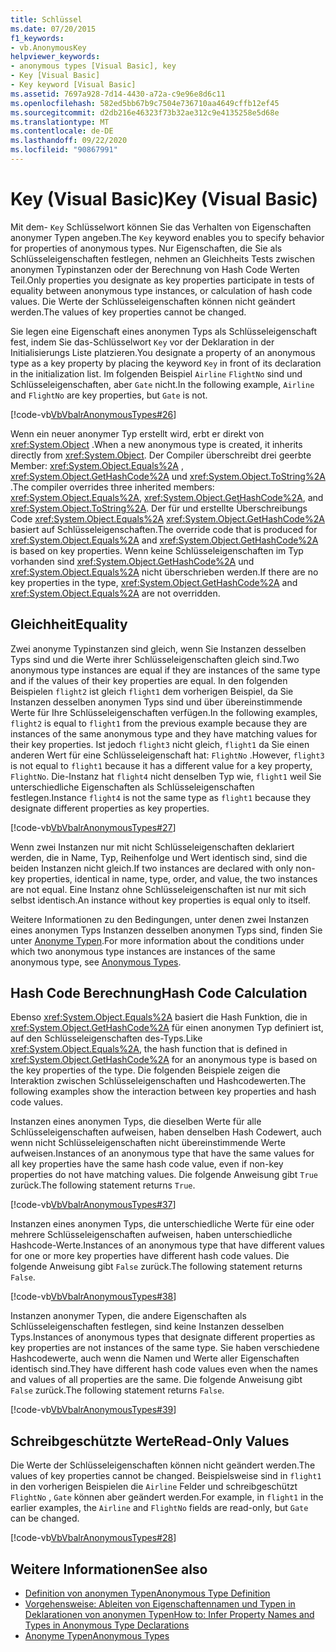 ```yaml
---
title: Schlüssel
ms.date: 07/20/2015
f1_keywords:
- vb.AnonymousKey
helpviewer_keywords:
- anonymous types [Visual Basic], key
- Key [Visual Basic]
- Key keyword [Visual Basic]
ms.assetid: 7697a928-7d14-4430-a72a-c9e96e8d6c11
ms.openlocfilehash: 582ed5bb67b9c7504e736710aa4649cffb12ef45
ms.sourcegitcommit: d2db216e46323f73b32ae312c9e4135258e5d68e
ms.translationtype: MT
ms.contentlocale: de-DE
ms.lasthandoff: 09/22/2020
ms.locfileid: "90867991"
---
```

# <a name="key-visual-basic"></a><span data-ttu-id="f2526-102">Key (Visual Basic)</span><span class="sxs-lookup"><span data-stu-id="f2526-102">Key (Visual Basic)</span></span>

<span data-ttu-id="f2526-103">Mit dem- `Key` Schlüsselwort können Sie das Verhalten von Eigenschaften anonymer Typen angeben.</span><span class="sxs-lookup"><span data-stu-id="f2526-103">The `Key` keyword enables you to specify behavior for properties of anonymous types.</span></span> <span data-ttu-id="f2526-104">Nur Eigenschaften, die Sie als Schlüsseleigenschaften festlegen, nehmen an Gleichheits Tests zwischen anonymen Typinstanzen oder der Berechnung von Hash Code Werten Teil.</span><span class="sxs-lookup"><span data-stu-id="f2526-104">Only properties you designate as key properties participate in tests of equality between anonymous type instances, or calculation of hash code values.</span></span> <span data-ttu-id="f2526-105">Die Werte der Schlüsseleigenschaften können nicht geändert werden.</span><span class="sxs-lookup"><span data-stu-id="f2526-105">The values of key properties cannot be changed.</span></span>  
  
 <span data-ttu-id="f2526-106">Sie legen eine Eigenschaft eines anonymen Typs als Schlüsseleigenschaft fest, indem Sie das-Schlüsselwort `Key` vor der Deklaration in der Initialisierungs Liste platzieren.</span><span class="sxs-lookup"><span data-stu-id="f2526-106">You designate a property of an anonymous type as a key property by placing the keyword `Key` in front of its declaration in the initialization list.</span></span> <span data-ttu-id="f2526-107">Im folgenden Beispiel `Airline` `FlightNo` sind und Schlüsseleigenschaften, aber `Gate` nicht.</span><span class="sxs-lookup"><span data-stu-id="f2526-107">In the following example, `Airline` and `FlightNo` are key properties, but `Gate` is not.</span></span>  
  
 [!code-vb[VbVbalrAnonymousTypes#26](~/samples/snippets/visualbasic/VS_Snippets_VBCSharp/VbVbalrAnonymousTypes/VB/Class2.vb#26)]  
  
 <span data-ttu-id="f2526-108">Wenn ein neuer anonymer Typ erstellt wird, erbt er direkt von <xref:System.Object> .</span><span class="sxs-lookup"><span data-stu-id="f2526-108">When a new anonymous type is created, it inherits directly from <xref:System.Object>.</span></span> <span data-ttu-id="f2526-109">Der Compiler überschreibt drei geerbte Member: <xref:System.Object.Equals%2A> , <xref:System.Object.GetHashCode%2A> und <xref:System.Object.ToString%2A> .</span><span class="sxs-lookup"><span data-stu-id="f2526-109">The compiler overrides three inherited members: <xref:System.Object.Equals%2A>, <xref:System.Object.GetHashCode%2A>, and <xref:System.Object.ToString%2A>.</span></span> <span data-ttu-id="f2526-110">Der für und erstellte Überschreibungs Code <xref:System.Object.Equals%2A> <xref:System.Object.GetHashCode%2A> basiert auf Schlüsseleigenschaften.</span><span class="sxs-lookup"><span data-stu-id="f2526-110">The override code that is produced for <xref:System.Object.Equals%2A> and <xref:System.Object.GetHashCode%2A> is based on key properties.</span></span> <span data-ttu-id="f2526-111">Wenn keine Schlüsseleigenschaften im Typ vorhanden sind <xref:System.Object.GetHashCode%2A> und <xref:System.Object.Equals%2A> nicht überschrieben werden.</span><span class="sxs-lookup"><span data-stu-id="f2526-111">If there are no key properties in the type, <xref:System.Object.GetHashCode%2A> and <xref:System.Object.Equals%2A> are not overridden.</span></span>  
  
## <a name="equality"></a><span data-ttu-id="f2526-112">Gleichheit</span><span class="sxs-lookup"><span data-stu-id="f2526-112">Equality</span></span>  

 <span data-ttu-id="f2526-113">Zwei anonyme Typinstanzen sind gleich, wenn Sie Instanzen desselben Typs sind und die Werte ihrer Schlüsseleigenschaften gleich sind.</span><span class="sxs-lookup"><span data-stu-id="f2526-113">Two anonymous type instances are equal if they are instances of the same type and if the values of their key properties are equal.</span></span> <span data-ttu-id="f2526-114">In den folgenden Beispielen `flight2` ist gleich `flight1` dem vorherigen Beispiel, da Sie Instanzen desselben anonymen Typs sind und über übereinstimmende Werte für Ihre Schlüsseleigenschaften verfügen.</span><span class="sxs-lookup"><span data-stu-id="f2526-114">In the following examples, `flight2` is equal to `flight1` from the previous example because they are instances of the same anonymous type and they have matching values for their key properties.</span></span> <span data-ttu-id="f2526-115">Ist jedoch `flight3` nicht gleich, `flight1` da Sie einen anderen Wert für eine Schlüsseleigenschaft hat: `FlightNo` .</span><span class="sxs-lookup"><span data-stu-id="f2526-115">However, `flight3` is not equal to `flight1` because it has a different value for a key property, `FlightNo`.</span></span> <span data-ttu-id="f2526-116">Die-Instanz hat `flight4` nicht denselben Typ wie, `flight1` weil Sie unterschiedliche Eigenschaften als Schlüsseleigenschaften festlegen.</span><span class="sxs-lookup"><span data-stu-id="f2526-116">Instance `flight4` is not the same type as `flight1` because they designate different properties as key properties.</span></span>  
  
 [!code-vb[VbVbalrAnonymousTypes#27](~/samples/snippets/visualbasic/VS_Snippets_VBCSharp/VbVbalrAnonymousTypes/VB/Class2.vb#27)]  
  
 <span data-ttu-id="f2526-117">Wenn zwei Instanzen nur mit nicht Schlüsseleigenschaften deklariert werden, die in Name, Typ, Reihenfolge und Wert identisch sind, sind die beiden Instanzen nicht gleich.</span><span class="sxs-lookup"><span data-stu-id="f2526-117">If two instances are declared with only non-key properties, identical in name, type, order, and value, the two instances are not equal.</span></span> <span data-ttu-id="f2526-118">Eine Instanz ohne Schlüsseleigenschaften ist nur mit sich selbst identisch.</span><span class="sxs-lookup"><span data-stu-id="f2526-118">An instance without key properties is equal only to itself.</span></span>  
  
 <span data-ttu-id="f2526-119">Weitere Informationen zu den Bedingungen, unter denen zwei Instanzen eines anonymen Typs Instanzen desselben anonymen Typs sind, finden Sie unter [Anonyme Typen](../../programming-guide/language-features/objects-and-classes/anonymous-types.md).</span><span class="sxs-lookup"><span data-stu-id="f2526-119">For more information about the conditions under which two anonymous type instances are instances of the same anonymous type, see [Anonymous Types](../../programming-guide/language-features/objects-and-classes/anonymous-types.md).</span></span>  
  
## <a name="hash-code-calculation"></a><span data-ttu-id="f2526-120">Hash Code Berechnung</span><span class="sxs-lookup"><span data-stu-id="f2526-120">Hash Code Calculation</span></span>  

 <span data-ttu-id="f2526-121">Ebenso <xref:System.Object.Equals%2A> basiert die Hash Funktion, die in <xref:System.Object.GetHashCode%2A> für einen anonymen Typ definiert ist, auf den Schlüsseleigenschaften des-Typs.</span><span class="sxs-lookup"><span data-stu-id="f2526-121">Like <xref:System.Object.Equals%2A>, the hash function that is defined in <xref:System.Object.GetHashCode%2A> for an anonymous type is based on the key properties of the type.</span></span> <span data-ttu-id="f2526-122">Die folgenden Beispiele zeigen die Interaktion zwischen Schlüsseleigenschaften und Hashcodewerten.</span><span class="sxs-lookup"><span data-stu-id="f2526-122">The following examples show the interaction between key properties and hash code values.</span></span>  
  
 <span data-ttu-id="f2526-123">Instanzen eines anonymen Typs, die dieselben Werte für alle Schlüsseleigenschaften aufweisen, haben denselben Hash Codewert, auch wenn nicht Schlüsseleigenschaften nicht übereinstimmende Werte aufweisen.</span><span class="sxs-lookup"><span data-stu-id="f2526-123">Instances of an anonymous type that have the same values for all key properties have the same hash code value, even if non-key properties do not have matching values.</span></span> <span data-ttu-id="f2526-124">Die folgende Anweisung gibt `True` zurück.</span><span class="sxs-lookup"><span data-stu-id="f2526-124">The following statement returns `True`.</span></span>  
  
 [!code-vb[VbVbalrAnonymousTypes#37](~/samples/snippets/visualbasic/VS_Snippets_VBCSharp/VbVbalrAnonymousTypes/VB/Class2.vb#37)]  
  
 <span data-ttu-id="f2526-125">Instanzen eines anonymen Typs, die unterschiedliche Werte für eine oder mehrere Schlüsseleigenschaften aufweisen, haben unterschiedliche Hashcode-Werte.</span><span class="sxs-lookup"><span data-stu-id="f2526-125">Instances of an anonymous type that have different values for one or more key properties have different hash code values.</span></span> <span data-ttu-id="f2526-126">Die folgende Anweisung gibt `False` zurück.</span><span class="sxs-lookup"><span data-stu-id="f2526-126">The following statement returns `False`.</span></span>  
  
 [!code-vb[VbVbalrAnonymousTypes#38](~/samples/snippets/visualbasic/VS_Snippets_VBCSharp/VbVbalrAnonymousTypes/VB/Class2.vb#38)]  
  
 <span data-ttu-id="f2526-127">Instanzen anonymer Typen, die andere Eigenschaften als Schlüsseleigenschaften festlegen, sind keine Instanzen desselben Typs.</span><span class="sxs-lookup"><span data-stu-id="f2526-127">Instances of anonymous types that designate different properties as key properties are not instances of the same type.</span></span> <span data-ttu-id="f2526-128">Sie haben verschiedene Hashcodewerte, auch wenn die Namen und Werte aller Eigenschaften identisch sind.</span><span class="sxs-lookup"><span data-stu-id="f2526-128">They have different hash code values even when the names and values of all properties are the same.</span></span> <span data-ttu-id="f2526-129">Die folgende Anweisung gibt `False` zurück.</span><span class="sxs-lookup"><span data-stu-id="f2526-129">The following statement returns `False`.</span></span>  
  
 [!code-vb[VbVbalrAnonymousTypes#39](~/samples/snippets/visualbasic/VS_Snippets_VBCSharp/VbVbalrAnonymousTypes/VB/Class2.vb#39)]  
  
## <a name="read-only-values"></a><span data-ttu-id="f2526-130">Schreibgeschützte Werte</span><span class="sxs-lookup"><span data-stu-id="f2526-130">Read-Only Values</span></span>  

 <span data-ttu-id="f2526-131">Die Werte der Schlüsseleigenschaften können nicht geändert werden.</span><span class="sxs-lookup"><span data-stu-id="f2526-131">The values of key properties cannot be changed.</span></span> <span data-ttu-id="f2526-132">Beispielsweise sind in `flight1` in den vorherigen Beispielen die `Airline` Felder und schreibgeschützt `FlightNo` , `Gate` können aber geändert werden.</span><span class="sxs-lookup"><span data-stu-id="f2526-132">For example, in `flight1` in the earlier examples, the `Airline` and `FlightNo` fields are read-only, but `Gate` can be changed.</span></span>  
  
 [!code-vb[VbVbalrAnonymousTypes#28](~/samples/snippets/visualbasic/VS_Snippets_VBCSharp/VbVbalrAnonymousTypes/VB/Class2.vb#28)]  
  
## <a name="see-also"></a><span data-ttu-id="f2526-133">Weitere Informationen</span><span class="sxs-lookup"><span data-stu-id="f2526-133">See also</span></span>

- [<span data-ttu-id="f2526-134">Definition von anonymen Typen</span><span class="sxs-lookup"><span data-stu-id="f2526-134">Anonymous Type Definition</span></span>](../../programming-guide/language-features/objects-and-classes/anonymous-type-definition.md)
- [<span data-ttu-id="f2526-135">Vorgehensweise: Ableiten von Eigenschaftennamen und Typen in Deklarationen von anonymen Typen</span><span class="sxs-lookup"><span data-stu-id="f2526-135">How to: Infer Property Names and Types in Anonymous Type Declarations</span></span>](../../programming-guide/language-features/objects-and-classes/how-to-infer-property-names-and-types-in-anonymous-type-declarations.md)
- [<span data-ttu-id="f2526-136">Anonyme Typen</span><span class="sxs-lookup"><span data-stu-id="f2526-136">Anonymous Types</span></span>](../../programming-guide/language-features/objects-and-classes/anonymous-types.md)
